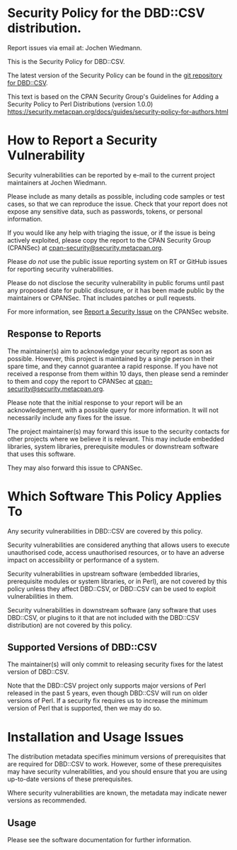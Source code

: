 # Security Policy for the DBD::CSV distribution.

Report issues via email at: Jochen Wiedmann.


This is the Security Policy for DBD::CSV.

The latest version of the Security Policy can be found in the
[git repository for DBD::CSV](https://github.com/perl5-dbi/DBD-CSV).

This text is based on the CPAN Security Group's Guidelines for Adding
a Security Policy to Perl Distributions (version 1.0.0)
https://security.metacpan.org/docs/guides/security-policy-for-authors.html

# How to Report a Security Vulnerability

Security vulnerabilities can be reported by e-mail to the current
project maintainers at Jochen Wiedmann.

Please include as many details as possible, including code samples
or test cases, so that we can reproduce the issue.  Check that your
report does not expose any sensitive data, such as passwords,
tokens, or personal information.

If you would like any help with triaging the issue, or if the issue
is being actively exploited, please copy the report to the CPAN
Security Group (CPANSec) at <cpan-security@security.metacpan.org>.

Please *do not* use the public issue reporting system on RT or
GitHub issues for reporting security vulnerabilities.

Please do not disclose the security vulnerability in public forums
until past any proposed date for public disclosure, or it has been
made public by the maintainers or CPANSec.  That includes patches or
pull requests.

For more information, see
[Report a Security Issue](https://security.metacpan.org/docs/report.html)
on the CPANSec website.

## Response to Reports

The maintainer(s) aim to acknowledge your security report as soon as
possible.  However, this project is maintained by a single person in
their spare time, and they cannot guarantee a rapid response.  If you
have not received a response from them within 10 days, then
please send a reminder to them and copy the report to CPANSec at
<cpan-security@security.metacpan.org>.

Please note that the initial response to your report will be an
acknowledgement, with a possible query for more information.  It
will not necessarily include any fixes for the issue.

The project maintainer(s) may forward this issue to the security
contacts for other projects where we believe it is relevant.  This
may include embedded libraries, system libraries, prerequisite
modules or downstream software that uses this software.

They may also forward this issue to CPANSec.

# Which Software This Policy Applies To

Any security vulnerabilities in DBD::CSV are covered by this policy.

Security vulnerabilities are considered anything that allows users
to execute unauthorised code, access unauthorised resources, or to
have an adverse impact on accessibility or performance of a system.

Security vulnerabilities in upstream software (embedded libraries,
prerequisite modules or system libraries, or in Perl), are not
covered by this policy unless they affect DBD::CSV, or DBD::CSV can
be used to exploit vulnerabilities in them.

Security vulnerabilities in downstream software (any software that
uses DBD::CSV, or plugins to it that are not included with the
DBD::CSV distribution) are not covered by this policy.

## Supported Versions of DBD::CSV

The maintainer(s) will only commit to releasing security fixes for
the latest version of DBD::CSV.

Note that the DBD::CSV project only supports major versions of Perl
released in the past 5 years, even though DBD::CSV will run on
older versions of Perl.  If a security fix requires us to increase
the minimum version of Perl that is supported, then we may do so.

# Installation and Usage Issues

The distribution metadata specifies minimum versions of
prerequisites that are required for DBD::CSV to work.  However, some
of these prerequisites may have security vulnerabilities, and you
should ensure that you are using up-to-date versions of these
prerequisites.

Where security vulnerabilities are known, the metadata may indicate
newer versions as recommended.

## Usage

Please see the software documentation for further information.
